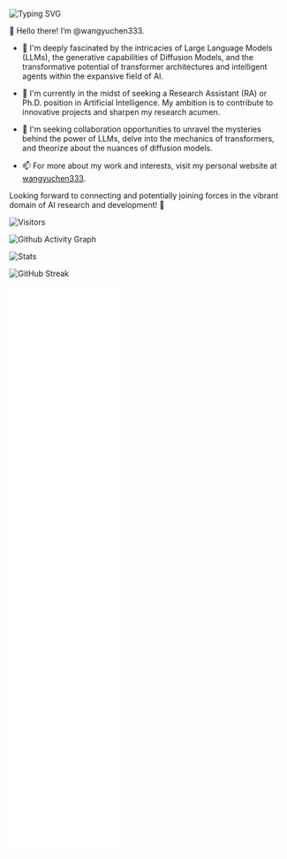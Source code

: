![Typing SVG](https://readme-typing-svg.demolab.com/?lines=Yuchen+Wang;03+03+2003)

👋 Hello there! I’m @wangyuchen333.

- 👀 I'm deeply fascinated by the intricacies of Large Language Models (LLMs), the generative capabilities of Diffusion Models, and the transformative potential of transformer architectures and intelligent agents within the expansive field of AI.

- 🌱 I'm currently in the midst of seeking a Research Assistant (RA) or Ph.D. position in Artificial Intelligence. My ambition is to contribute to innovative projects and sharpen my research acumen.

- 💞️ I'm seeking collaboration opportunities to unravel the mysteries behind the power of LLMs, delve into the mechanics of transformers, and theorize about the nuances of diffusion models.

- 📫 For more about my work and interests, visit my personal website at [wangyuchen333](https://wangyuchen333.github.io/).

Looking forward to connecting and potentially joining forces in the vibrant domain of AI research and development! 🌟

![Visitors](https://visitor-badge.glitch.me/badge?page_id=wangyuchen333&left_color=green&right_color=red)

![Github Activity Graph](https://github-readme-activity-graph.vercel.app/graph?username=wangyuchen333)

![Stats](https://github-immortality.vercel.app/api?username=wangyuchen333)

![GitHub Streak](https://streak-stats.demolab.com/?user=wangyuchen333)

![Metrics](/github-metrics.svg)
